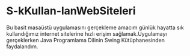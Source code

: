 # S-kKullan-lanWebSiteleri
Bu basit masaüstü uygulamasını gerçekleme amacım günlük hayatta sık kullandığımız internet sitelerine hızlı erişim sağlamak.Uygulamayı gerçeklerken Java Programlama Dilinin Swing Kütüphanesinden faydalandım.
